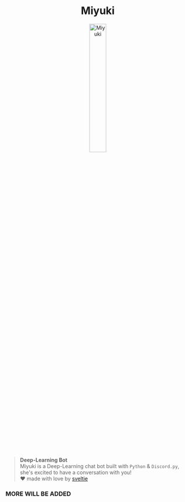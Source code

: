 <h1 align="center">Miyuki</h1>
<p align="center">
    <a href="https://github.com/sveltie/Miyuki">
        <img src="https://cdn.discordapp.com/attachments/743403841487241217/914062023346757632/73459382_p0_2-modified.png" alt="Miyuki" width="30%">
    </a>
    <p align="center">
    </p>
</p>

>__**Deep-Learning Bot**__  
> Miyuki is a Deep-Learning chat bot built with `Python` & `Discord.py`, she's excited to have a conversation with you!
> <br />
> ♥ made with love by [sveltie](https://github.com/sveltie)

### MORE WILL BE ADDED
